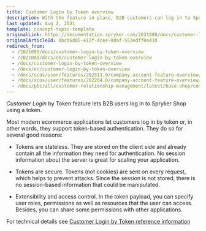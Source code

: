 ```yaml
---
title: Customer Login by Token overview
description: With the feature in place, B2B customers can log in to Spryker shop using a token. In the article, you can find a description of the token structure.
last_updated: Aug 2, 2021
template: concept-topic-template
originalLink: https://documentation.spryker.com/2021080/docs/customer-login-by-token-overview
originalArticleId: 0bcb6d05-e12f-4cee-8daf-553edff0a43d
redirect_from:
  - /2021080/docs/customer-login-by-token-overview
  - /2021080/docs/en/customer-login-by-token-overview
  - /docs/customer-login-by-token-overview
  - /docs/en/customer-login-by-token-overview
  - /docs/scos/user/features/202311.0/company-account-feature-overview/customer-login-by-token-overview.html
  - /docs/scos/user/features/202204.0/company-account-feature-overview/customer-login-by-token-overview.html
  - /docs/pbc/all/customer-relationship-management/latest/base-shop/company-account-feature-overview/customer-login-by-token-overview.html
---
```


*Customer Login* by Token feature lets B2B users log in to Spryker Shop using a token.

Most modern ecommerce applications let customers log in by token or, in other words, they support token-based authentication. They do so for several good reasons:

- Tokens are stateless. They are stored on the client side and already contain all the information they need for authentication. No session information about the server is great for scaling your application.

- Tokens are secure. Tokens (not cookies) are sent on every request, which helps to prevent attacks. Since the session is not stored, there is no session-based information that could be manipulated.

- Extensibility and access control. In the token payload, you can specify user roles, permissions as well as resources that the user can access. Besides, you can share some permissions with other applications.

For technical details see [Customer Login by Token reference information](/docs/pbc/all/customer-relationship-management/{{page.version}}/base-shop/domain-model-and-relationships/customer-login-by-token-reference-information.html)
